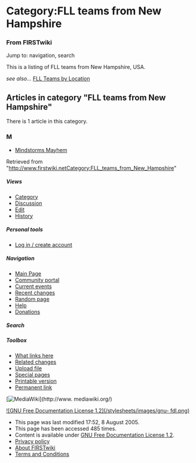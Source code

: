 # Category:FLL teams from New Hampshire

### From FIRSTwiki

Jump to: navigation, search

This is a listing of FLL teams from New Hampshire, USA.

_see also..._ [FLL Teams by Location](FLL_Teams_by_Location "FLL
Teams by Location" )

  

## Articles in category "FLL teams from New Hampshire"

There is 1 article in this category.

### M

  * [Mindstorms Mayhem](Mindstorms_Mayhem "Mindstorms Mayhem" )

Retrieved from
"<http://www.firstwiki.netCategory:FLL_teams_from_New_Hampshire>"

##### Views

  * [Category](Category:FLL_teams_from_New_Hampshire)
  * [Discussion](/index.php?title=Category_talk:FLL_teams_from_New_Hampshire&action=edit)
  * [Edit](/index.php?title=Category:FLL_teams_from_New_Hampshire&action=edit)
  * [History](/index.php?title=Category:FLL_teams_from_New_Hampshire&action=history)

##### Personal tools

  * [Log in / create account](/index.php?title=Special:Userlogin&returnto=Category:FLL_teams_from_New_Hampshire)

[](Main_Page "Main Page" )

##### Navigation

  * [Main Page](Main_Page)
  * [Community portal](FIRSTwiki:Community_portal)
  * [Current events](Current_events)
  * [Recent changes](Special:Recentchanges)
  * [Random page](Special:Random)
  * [Help](Help:Contents)
  * [Donations](FIRSTwiki:Site_support)

##### Search



##### Toolbox

  * [What links here](Special:Whatlinkshere/Category:FLL_teams_from_New_Hampshire)
  * [Related changes](Special:Recentchangeslinked/Category:FLL_teams_from_New_Hampshire)
  * [Upload file](Special:Upload)
  * [Special pages](Special:Specialpages)
  * [Printable version](/index.php?title=Category:FLL_teams_from_New_Hampshire&printable=yes)
  * [Permanent link](/index.php?title=Category:FLL_teams_from_New_Hampshire&oldid=40620)

[![MediaWiki](/skins/common/images/poweredby_mediawiki_88x31.png)](http://www.
mediawiki.org/)

[![GNU Free Documentation License 1.2](/stylesheets/images/gnu-
fdl.png)](http://www.gnu.org/copyleft/fdl.html)

  * This page was last modified 17:52, 8 August 2005.
  * This page has been accessed 485 times.
  * Content is available under [GNU Free Documentation License 1.2](http://www.gnu.org/copyleft/fdl.html "http://www.gnu.org/copyleft/fdl.html" ).
  * [Privacy policy](FIRSTwiki:Privacy_policy "FIRSTwiki:Privacy policy" )
  * [About FIRSTwiki](FIRSTwiki:About "FIRSTwiki:About" )
  * [Terms and Conditions](FIRSTwiki:Terms_and_conditions "FIRSTwiki:Terms and conditions" )

